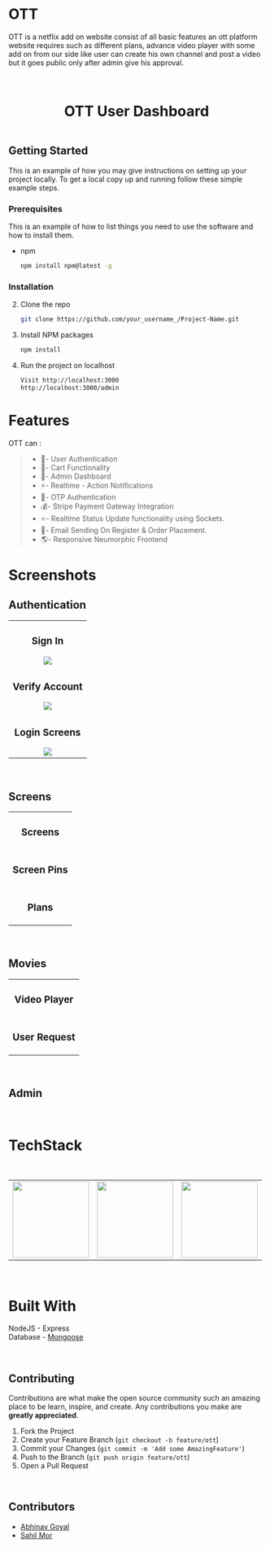 # OTT 
OTT is a netflix add on website consist of all basic features an ott platform website requires such as different plans, advance video player with some add on from our side like user can create his own channel and post a video but it goes public only after admin give his approval.


<br />

<p align="center">
<h1 align="center">OTT User Dashboard</h1>
</p>

<p align="center">
 <img src="https://github.com/zabhitak/OTT/blob/master/Screenshots/user/user_dashboard.png" alt=""/>
</p>


<!-- GETTING STARTED -->
## Getting Started

This is an example of how you may give instructions on setting up your project locally.
To get a local copy up and running follow these simple example steps.

### Prerequisites

This is an example of how to list things you need to use the software and how to install them.
* npm
  ```sh
  npm install npm@latest -g
  ```

### Installation

2. Clone the repo
   ```sh
   git clone https://github.com/your_username_/Project-Name.git
   ```
3. Install NPM packages
   ```sh
   npm install
   ```
4. Run the project on localhost
   ```sh
   Visit http://localhost:3000
   http://localhost:3000/admin
   ```

# Features

OTT can :
>
>* 🔐- User Authentication
>* 🛒- Cart Functionality
>* 👻- Admin Dashboard
>* ⚡- Realtime - Action Notifications
>* 📱- OTP Authentication
>* 💰- Stripe Payment Gateway Integration
>* ⭐- Realtime Status Update functionality using Sockets.
>* 📩- Email Sending On Register & Order Placement.
>* 🌎- Responsive Neumorphic Frontend



# Screenshots
## Authentication
<table>
  <tr>
    <td align="center">
   <h3> Sign In </h3>
   <img src="https://github.com/zabhitak/OTT/blob/master/Screenshots/user/signin.png" /></td>
  
  </tr>
    <tr>
  <td align="center">
  <h3> Verify Account </h3>
   <img src="https://github.com/zabhitak/OTT/blob/master/Screenshots/user/email_otp.png" /><br />      </td>
  </tr>

  <tr>
  <td align="center">
  <h3> Login Screens </h3>
   <img src="https://github.com/zabhitak/OTT/blob/master/Screenshots/user/login_screens.png" /><br />      </td>
  </tr>
  </table>

<br />


## Screens
<table>
    <tr>
    <td align="center">
   <h3> Screens </h3>
   <img src="https://github.com/zabhitak/OTT/blob/master/Screenshots/user/screens.png" alt=""/><br />      </td>
  </tr>
  <tr>
    <td align="center">
   <h3>  Screen Pins</h3>
   <img src="https://github.com/zabhitak/OTT/blob/master/Screenshots/user/pin_generation.png" alt=""/></td>
    </tr>
    <td align="center">
   <h3>  Plans </h3>
   <img src="https://github.com/zabhitak/OTT/blob/master/Screenshots/user/plans.png" alt=""/></td>
    </tr>

  </table>



<br />

## Movies
<table>
  <tr>
    <td align="center">
        <h3> Video Player </h3>
        <img src="https://github.com/zabhitak/OTT/blob/master/Screenshots/user/video_player.png" alt=""/></td>
        </tr>
  <tr>
    <td align="center">
        <h3> User Request </h3>
        <img src="https://github.com/zabhitak/OTT/blob/master/Screenshots/user/user_request_movie.png" alt=""/></td>
        </tr>
  </table>

<br />


## Admin

<table>
  <tr>
        <img src="https://github.com/zabhitak/OTT/blob/master/Screenshots/admin/admin_movies.png" alt=""/></td>
        </tr>
        <tr>
  <tr>
        <img src="https://github.com/zabhitak/OTT/blob/master/Screenshots/admin/addMovie.png" alt=""/></td>
        </tr>
        <tr>
  </table>


# TechStack
<table>
  <tr>
    <td><img src="https://github.com/zabhitak/OTT/blob/master/Screenshots/tools/node.jpg" width="150px" height="150px" /></td>
    <td><img src="https://github.com/zabhitak/OTT/blob/master/Screenshots/tools/mongoose.png" width="150px" height="150px" /></td>
    <td><img src="https://github.com/zabhitak/OTT/blob/master/Screenshots/tools/bootstrap.jpg"  width="150px" height="150px"></td>
    <br />  </td>
  </tr>
  </table>

<br />

# Built With 
NodeJS - Express <br />
Database - <a href="https://mongoosejs.com/"> Mongoose </a>  <br />

<br />


## Contributing

Contributions are what make the open source community such an amazing place to be learn, inspire, and create. Any contributions you make are **greatly appreciated**.

1. Fork the Project
2. Create your Feature Branch (`git checkout -b feature/ott`)
3. Commit your Changes (`git commit -m 'Add some AmazingFeature'`)
4. Push to the Branch (`git push origin feature/ott`)
5. Open a Pull Request



<br />


## Contributors 
* [Abhinav Goyal](https://github.com/zabhitak)  
* [Sahil Mor](https://github.com/sahil-mor)  


